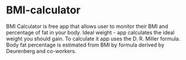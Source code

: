 # BMI-calculator
BMI Calculator is free app that allows user to monitor their BMI and percentage of fat in your body. Ideal weight - app calculates the ideal weight you should gain. To calculate it app uses the D. R. Miller formula. Body fat percentage is estimated from BMI by formula derived by Deurenberg and co-workers.

